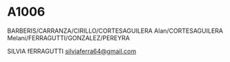 # A1006
BARBERIS/CARRANZA/CIRILLO/CORTESAGUILERA Alan/CORTESAGUILERA Melani/FERRAGUTTI/GONZALEZ/PEREYRA

SILVIA fERRAGUTTI silviaferra64@gmail.com
